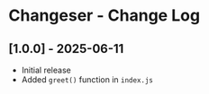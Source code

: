 # Changeser - Change Log

## [1.0.0] - 2025-06-11
- Initial release
- Added `greet()` function in `index.js`
